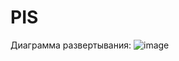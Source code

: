 # PIS

Диаграмма развертывания:
![image](https://github.com/SianLyte/PIS/assets/115467358/1ddaff25-d4ae-4bf5-aaa7-401755c4c9bb)

